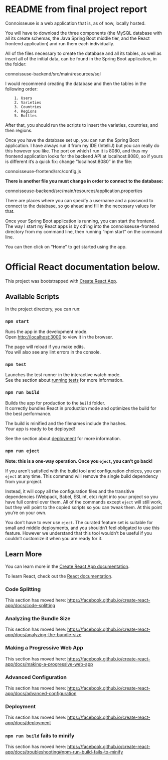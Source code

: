 # README from final project report

Connoisseuse is a web application that is, as of now, locally hosted. 

You will have to download the three components (the MySQL database with all its create schemas, the Java Spring Boot middle tier, and the React frontend application) and run them each individually. 

All of the files necessary to create the database and all its tables, as well as insert all of the initial data, can be found in the Spring Boot application, in the folder:

connoissuse-backend/src/main/resources/sql

I would recommend creating the database and then the tables in the following order:

		1. Users
		2. Varieties
		3. Countries
		4. Regions
		5. Bottles
		
After that, you should run the scripts to insert the varieties, countries, and then regions. 

Once you have the database set up, you can run the Spring Boot application. I have always run it from my IDE (IntelliJ) but you can really do this however you like. The port on which I run it is 8080, and thus my frontend application looks for the backend API at localhost:8080, so if yours is different it’s a quick fix: change “localhost:8080” in the file:

connoisseuse-frontend/src/config.js

**There is another file you must change in order to connect to the database:** 

connoisseuse-backend/src/main/resources/application.properties

There are places where you can specify a username and a password to connect to the database, so go ahead and fill in the necessary values for that.

Once your Spring Boot application is running, you can start the frontend. The way I start my React apps is by cd’ing into the connoisseuse-frontend directory from my command line, then running “npm start” on the command line. 

You can then click on “Home” to get started using the app.



# Official React documentation below.

This project was bootstrapped with [Create React App](https://github.com/facebook/create-react-app).

## Available Scripts

In the project directory, you can run:

### `npm start`

Runs the app in the development mode.<br>
Open [http://localhost:3000](http://localhost:3000) to view it in the browser.

The page will reload if you make edits.<br>
You will also see any lint errors in the console.

### `npm test`

Launches the test runner in the interactive watch mode.<br>
See the section about [running tests](https://facebook.github.io/create-react-app/docs/running-tests) for more information.

### `npm run build`

Builds the app for production to the `build` folder.<br>
It correctly bundles React in production mode and optimizes the build for the best performance.

The build is minified and the filenames include the hashes.<br>
Your app is ready to be deployed!

See the section about [deployment](https://facebook.github.io/create-react-app/docs/deployment) for more information.

### `npm run eject`

**Note: this is a one-way operation. Once you `eject`, you can’t go back!**

If you aren’t satisfied with the build tool and configuration choices, you can `eject` at any time. This command will remove the single build dependency from your project.

Instead, it will copy all the configuration files and the transitive dependencies (Webpack, Babel, ESLint, etc) right into your project so you have full control over them. All of the commands except `eject` will still work, but they will point to the copied scripts so you can tweak them. At this point you’re on your own.

You don’t have to ever use `eject`. The curated feature set is suitable for small and middle deployments, and you shouldn’t feel obligated to use this feature. However we understand that this tool wouldn’t be useful if you couldn’t customize it when you are ready for it.

## Learn More

You can learn more in the [Create React App documentation](https://facebook.github.io/create-react-app/docs/getting-started).

To learn React, check out the [React documentation](https://reactjs.org/).

### Code Splitting

This section has moved here: https://facebook.github.io/create-react-app/docs/code-splitting

### Analyzing the Bundle Size

This section has moved here: https://facebook.github.io/create-react-app/docs/analyzing-the-bundle-size

### Making a Progressive Web App

This section has moved here: https://facebook.github.io/create-react-app/docs/making-a-progressive-web-app

### Advanced Configuration

This section has moved here: https://facebook.github.io/create-react-app/docs/advanced-configuration

### Deployment

This section has moved here: https://facebook.github.io/create-react-app/docs/deployment

### `npm run build` fails to minify

This section has moved here: https://facebook.github.io/create-react-app/docs/troubleshooting#npm-run-build-fails-to-minify
